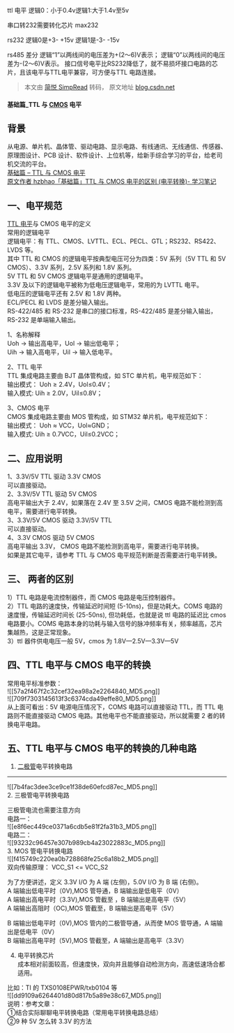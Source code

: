 ttl 电平 逻辑0：小于0.4v逻辑1:大于1.4v至5v

串口转232需要转化芯片 max232

rs232 逻辑0是+3- +15v 逻辑1是-3- -15v

rs485 差分
逻辑“1”以两线间的电压差为+(2～6)V表示；
逻辑“0”以两线间的电压差为-(2～6)V表示。
接口信号电平比RS232降低了，就不易损坏接口电路的芯片，且该电平与TTL电平兼容，可方便与TTL 电路连接。

> 本文由 [简悦 SimpRead](http://ksria.com/simpread/) 转码， 原文地址 [blog.csdn.net](https://blog.csdn.net/zhiyuan2021/article/details/128055104)

#### 基础篇_TTL 与 [CMOS](https://so.csdn.net/so/search?q=CMOS&spm=1001.2101.3001.7020) 电平
背景
------

从电源、单片机、晶体管、驱动电路、显示电路、有线通讯、无线通信、传感器、原理图设计、PCB 设计、软件设计、上位机等，给新手综合学习的平台，给老司机交流的平台。  
[基础篇 – TTL 与 CMOS 电平](https://blog.csdn.net/weixin_39902512/article/details/104263038)  
[原文作者 hzbhao「基础篇」TTL 与 CMOS 电平的区别 (电平转换)- 学习笔记](https://blog.csdn.net/hzbhao/article/details/127822972)

一、电平规范
------

[TTL 电平](https://so.csdn.net/so/search?q=TTL%E7%94%B5%E5%B9%B3&spm=1001.2101.3001.7020)与 CMOS 电平的定义  
常用的逻辑电平  
逻辑电平：有 TTL、CMOS、LVTTL、ECL、PECL、GTL；RS232、RS422、LVDS 等。  
其中 TTL 和 CMOS 的逻辑电平按典型电压可分为四类：5V 系列（5V TTL 和 5V CMOS）、3.3V 系列，2.5V 系列和 1.8V 系列。  
5V TTL 和 5V CMOS 逻辑电平是通用的逻辑电平。  
3.3V 及以下的逻辑电平被称为低电压逻辑电平，常用的为 LVTTL 电平。  
低电压的逻辑电平还有 2.5V 和 1.8V 两种。  
ECL/PECL 和 LVDS 是差分输入输出。  
RS-422/485 和 RS-232 是串口的接口标准，RS-422/485 是差分输入输出，RS-232 是单端输入输出。

1、名称解释  
Uoh -> 输出高电平，Uol -> 输出低电平；  
Uih -> 输入高电平，Uil -> 输入低电平。

2、TTL 电平  
TTL 集成电路主要由 BJT 晶体管构成，如 STC 单片机，电平规范如下：  
输出模式： Uoh ≥ 2.4V，Uol≤0.4V；  
输入模式: Uih ≥ 2.0V，Uil≤0.8V；

3、CMOS 电平  
CMOS 集成电路主要由 MOS 管构成，如 STM32 单片机，电平规范如下：  
输出模式： Uoh ≈ VCC，Uol≈GND；  
输入模式: Uih ≥ 0.7VCC，Uil≤0.2VCC；

二、应用说明
------

1、3.3V/5V TTL 驱动 3.3V CMOS  
可以直接驱动。  
2、3.3V/5V TTL 驱动 5V CMOS  
高电平输出大于 2.4V，如果落在 2.4V 至 3.5V 之间，CMOS 电路不能检测到高电平，需要进行电平转换。  
3、3.3V/5V CMOS 驱动 3.3V/5V TTL  
可以直接驱动。  
4、3.3V CMOS 驱动 5V CMOS  
高电平输出 3.3V， CMOS 电路不能检测到高电平，需要进行电平转换。  
如果是其它电平，请参考 TTL 与 CMOS 电平规范判断是否需要进行电平转换。

三、 两者的区别
--------

1）TTL 电路是电流控制器件，而 CMOS 电路是电压控制器件。  
2）TTL 电路的速度快，传输延迟时间短 (5-10ns)，但是功耗大。COMS 电路的速度慢，传输延迟时间长 (25-50ns), 但功耗低，也就是说 ttl 电路的延迟比 cmos 电路要小。COMS 电路本身的功耗与输入信号的脉冲频率有关，频率越高，芯片集越热，这是正常现象。  
3）ttl 器件供电电压一般 5V，cmos 为 1.8V—2.5V—3.3V—5V

四、TTL 电平与 CMOS 电平的转换
--------------------

常用电平标准参数：  
![[57a2f467f2c32cef32ea98a2e2264840_MD5.png]]  
![[709f7303145613f3c6374cda49effe80_MD5.png]]  
从上面可看出：5V 电源电压情况下，COMS 电路可以直接驱动 TTL，而 TTL 电路则不能直接驱动 CMOS 电路。其他电平也不能直接驱动，所以就需要 2 者的转换电平电路。

五、TTL 电平与 CMOS 电平的转换的几种电路
-------------------------

1. [二极管](https://so.csdn.net/so/search?q=%E4%BA%8C%E6%9E%81%E7%AE%A1&spm=1001.2101.3001.7020)电平转换电路
---------------------------------------------------------------------------------------------------

![[7b4fac3dee3ce9ce1f38de60efcd87ec_MD5.png]]  
2. 三极管电平转换电路

三极管电流也需要注意方向  
电路一：  
![[e8f6ec449ce0371a6cdb5e81f2fa31b3_MD5.png]]  
电路二：  
![[93232c96457e307b989cb4a23022883c_MD5.png]]  
3. MOS 管电平转换电路  
![[f415749c220ea0b728868fe25c6a18b2_MD5.png]]  
双向传输原理： VCC_S1 <= VCC_S2

为了方便讲述，定义 3.3V I/O 为 A 端 (左侧)，5.0V I/O 为 B 端 (右侧)。  
A 端输出低电平时（0V),MOS 管导通，B 端输出是低电平（0V）  
A 端输出高电平时（3.3V),MOS 管截至 ，B 端输出是高电平（5V）  
A 端输出高阻时（OC),MOS 管截至，B 端输出是高电平（5V）

B 端输出低电平时（0V),MOS 管内的二极管导通，从而使 MOS 管导通，A 端输出是低电平（0V）  
B 端输出高电平时（5V),MOS 管截至，A 端输出是高电平（3.3V）

4.  电平转换芯片  
    成本相对前面较高，但速度快，双向并且能够自动检测方向，高速低速场合都适用。

比如：TI 的 TXS0108EPWR/txb0104 等  
![[dd9109a6264401d80d817b5a89e38c67_MD5.png]]  
说明：参考文章：  
①结合实际聊聊电平转换电路（常用电平转换电路总结）  
②9 种 5V 怎么转 3.3V 的方法